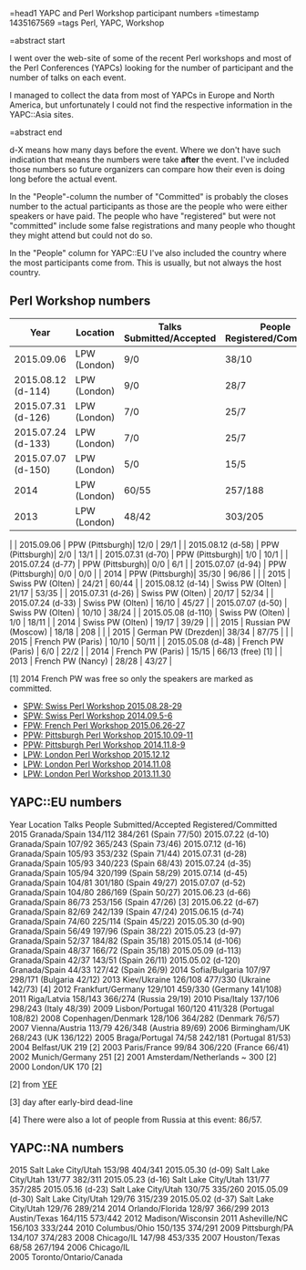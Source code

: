 =head1 YAPC and Perl Workshop participant numbers
=timestamp 1435167569
=tags Perl, YAPC, Workshop

=abstract start

I went over the web-site of some of the recent Perl workshops and most of the Perl Conferences (YAPCs)
looking for the number of participant and the number of talks on each event.

I managed to collect the data from most of YAPCs in Europe and North America,
but unfortunately I could not find the respective information in the YAPC::Asia sites.

=abstract end

d-X  means how many days before the event. Where we don't have such indication that means
the numbers were take <b>after</b> the event. I've included those numbers so future organizers
can compare how their even is doing long before the actual event.

In the "People"-column the number of "Committed" is probably the closes number to the actual participants
as those are the people who were either speakers or have paid. The people who have "registered"
but were not "committed" include some false registrations and many people who thought they
might attend but could not do so.

In the "People" column for YAPC::EU I've also included the country where the most participants come from.
This is usually, but not always the host country.

## Perl Workshop numbers


|  Year                 |    Location            | Talks Submitted/Accepted  |  People Registered/Committed |
| --------------------- | -----------------------| -----------------------   | ---------------------------- |
|   2015.09.06          |    LPW     (London)    |   9/0                     |  38/10                |
|   2015.08.12 (d-114)  |    LPW     (London)    |   9/0                     |  28/7                 |
|   2015.07.31 (d-126)  |    LPW     (London)    |   7/0                     |  25/7                 |
|   2015.07.24 (d-133)  |    LPW     (London)    |   7/0                     |  25/7                 |
|   2015.07.07 (d-150)  |    LPW     (London)    |   5/0                     |  15/5                 |
|   2014                |    LPW     (London)    |  60/55                    | 257/188               |
|   2013                |    LPW     (London)    |  48/42                    | 303/205               |
|
|   2015.09.06          |    PPW     (Pittsburgh)|  12/0                     |  29/1                 |
|   2015.08.12 (d-58)   |    PPW     (Pittsburgh)|   2/0                     |  13/1                 |
|   2015.07.31 (d-70)   |    PPW     (Pittsburgh)|   1/0                     |  10/1                 |
|   2015.07.24 (d-77)   |    PPW     (Pittsburgh)|   0/0                     |   6/1                 |
|   2015.07.07 (d-94)   |    PPW     (Pittsburgh)|   0/0                     |   0/0                 |
|   2014                |    PPW     (Pittsburgh)|  35/30                    |  96/86                |
|
|   2015                |    Swiss   PW (Olten)  |  24/21                    |  60/44                |
|   2015.08.12 (d-14)   |    Swiss   PW (Olten)  |  21/17                    |  53/35                |
|   2015.07.31 (d-26)   |    Swiss   PW (Olten)  |  20/17                    |  52/34                |
|   2015.07.24 (d-33)   |    Swiss   PW (Olten)  |  16/10                    |  45/27                |
|   2015.07.07 (d-50)   |    Swiss   PW (Olten)  |  10/10                    |  38/24                |
|   2015.05.08 (d-110)  |    Swiss   PW (Olten)  |   1/0                     |  18/11                |
|   2014                |    Swiss   PW (Olten)  |  19/17                    |  39/29                |
|
|   2015                |    Russian PW (Moscow) |  18/18                    |   208                 |
|
|   2015                |    German  PW (Drezden)|  38/34                    |  87/75                |
|
|   2015                |    French  PW (Paris)  |  10/10                    |  50/11                |
|   2015.05.08 (d-48)   |    French  PW (Paris)  |   6/0                     |  22/2                 |
|   2014                |    French  PW (Paris)  |  15/15                    |  66/13     (free) [1] |
|   2013                |    French  PW (Nancy)  |  28/28                    |  43/27                |

[1] 2014 French PW was free so only the speakers are marked as committed.

<ul>
<li><a href="http://act.perl-workshop.ch/spw2015/">SPW: Swiss Perl Workshop 2015.08.28-29</a></li>
<li><a href="http://act.perl-workshop.ch/spw2014/">SPW: Swiss Perl Workshop 2014.09.5-6</a></li>
<li><a href="http://journeesperl.fr/fpw2015/">FPW: French Perl Workshop 2015.06.26-27</a></li>
<li><a href="http://pghpw.org/ppw2015/">PPW: Pittsburgh Perl Workshop 2015.10.09-11</a></li>
<li><a href="http://pghpw.org/ppw2014/">PPW: Pittsburgh Perl Workshop 2014.11.8-9</a></li>
<li><a href="http://act.yapc.eu/lpw2015/">LPW: London Perl Workshop 2015.12.12</a></li>
<li><a href="http://act.yapc.eu/lpw2014/">LPW: London Perl Workshop 2014.11.08</a></li>
<li><a href="http://act.yapc.eu/lpw2013/">LPW: London Perl Workshop 2013.11.30</a></li>
</ul>


<h2>YAPC::EU numbers</h2>

  Year                    Location         Talks              People
                                       Submitted/Accepted  Registered/Committed
  2015                Granada/Spain       134/112          384/261 (Spain     77/50)
  2015.07.22 (d-10)   Granada/Spain       107/92           365/243 (Spain     73/46)
  2015.07.12 (d-16)   Granada/Spain       105/93           353/232 (Spain     71/44)
  2015.07.31 (d-28)   Granada/Spain       105/93           340/223 (Spain     68/43)
  2015.07.24 (d-35)   Granada/Spain       105/94           320/199 (Spain     58/29)
  2015.07.14 (d-45)   Granada/Spain       104/81           301/180 (Spain     49/27)
  2015.07.07 (d-52)   Granada/Spain       104/80           286/169 (Spain     50/27)
  2015.06.23 (d-66)   Granada/Spain        86/73           253/156 (Spain     47/26) [3]
  2015.06.22 (d-67)   Granada/Spain        82/69           242/139 (Spain     47/24)
  2015.06.15 (d-74)   Granada/Spain        74/60           225/114 (Spain     45/22)
  2015.05.30 (d-90)   Granada/Spain        56/49           197/96  (Spain     38/22)
  2015.05.23 (d-97)   Granada/Spain        52/37           184/82  (Spain     35/18)
  2015.05.14 (d-106)  Granada/Spain        48/37           166/72  (Spain     35/18)
  2015.05.09 (d-113)  Granada/Spain        42/37           143/51  (Spain     26/11)
  2015.05.02 (d-120)  Granada/Spain        44/33           127/42  (Spain     26/9)
  2014                  Sofia/Bulgaria    107/97           298/171 (Bulgaria  42/12)
  2013                   Kiev/Ukraine     126/108          477/330 (Ukraine  142/73) [4]
  2012              Frankfurt/Germany     129/101          459/330 (Germany  141/108)
  2011                   Riga/Latvia      158/143          366/274 (Russia    29/19)
  2010                   Pisa/Italy       137/106          298/243 (Italy     48/39)
  2009                 Lisbon/Portugal    160/120          411/328 (Portugal 108/82)
  2008             Copenhagen/Denmark     128/106          364/282 (Denmark   76/57)
  2007                 Vienna/Austria     113/79           426/348 (Austria   89/69)
  2006             Birmingham/UK                           268/243 (UK       136/122)
  2005                  Braga/Portugal     74/58           242/181 (Portugal  81/53)
  2004                Belfast/UK                               219 [2]
  2003                  Paris/France       99/84           306/220 (France    66/41)
  2002                 Munich/Germany                        251 [2]
  2001              Amsterdam/Netherlands                    ~ 300 [2]
  2000                 London/UK                               170 [2]

[2] from <a href="http://www.yapceurope.org/events/conferences.html">YEF</a>

[3] day after early-bird dead-line

[4] There were also a lot of people from Russia at this event: 86/57.

<h2>YAPC::NA numbers</h2>

  2015               Salt Lake City/Utah       153/98          404/341
  2015.05.30 (d-09)  Salt Lake City/Utah       131/77          382/311
  2015.05.23 (d-16)  Salt Lake City/Utah       131/77          357/285
  2015.05.16 (d-23)  Salt Lake City/Utah       130/75          335/260
  2015.05.09 (d-30)  Salt Lake City/Utah       129/76          315/239
  2015.05.02 (d-37)  Salt Lake City/Utah       129/76          289/214
  2014                      Orlando/Florida    128/97          366/299
  2013                       Austin/Texas      164/115         573/442
  2012                      Madison/Wisconsin
  2011                    Asheville/NC         156/103         333/244
  2010                     Columbus/Ohio       150/135         374/291
  2009                   Pittsburgh/PA         134/107         374/283
  2008                      Chicago/IL         147/98          453/335
  2007                      Houston/Texas       68/58          267/194
  2006                      Chicago/IL        
  2005              Toronto/Ontario/Canada
 

